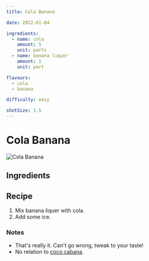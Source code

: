 ```yaml
---
title: Cola Banana

date: 2022-01-04

ingredients:
  - name: cola
    amount: 5
    unit: parts
  - name: banana liquer
    amount: 1
    unit: part

flavours:
  - cola
  - banana

difficulty: easy

shotSize: 1.5
---
```


# Cola Banana

![Cola Banana](/images/cola-banana/cola-banana.jpg)

## Ingredients

<cocktail-ingredients/>

## Recipe

1. Mix banana liquer with cola.
2. Add some ice.

### Notes

- That's really it. Can't go wrong, tweak to your taste!
- No relation to [coco cabana](/cocktails/coco-cabana).
